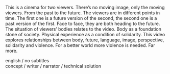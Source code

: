 This is a cinema for two viewers. There’s no moving image,
only the moving viewers. From the past to the future. The
viewers are in different points in time. The first one is
a future version of the second, the second one is a past
version of the first. Face to face, they are both heading
to the future. The situation of viewers’ bodies relates to
the video. Body as a foundation stone of society. Physical
experience as a condition of solidarity. This video explores
relationships between body, future, language, image,
perspective, solidarity and violence. For a better world more
violence is needed. Far more. 

english / no subtitles  
concept / writer / narrator / technical solution
